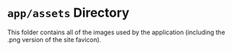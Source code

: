 `app/assets` Directory
===================

This folder contains all of the images used by the application (including the .png version of the site favicon).
